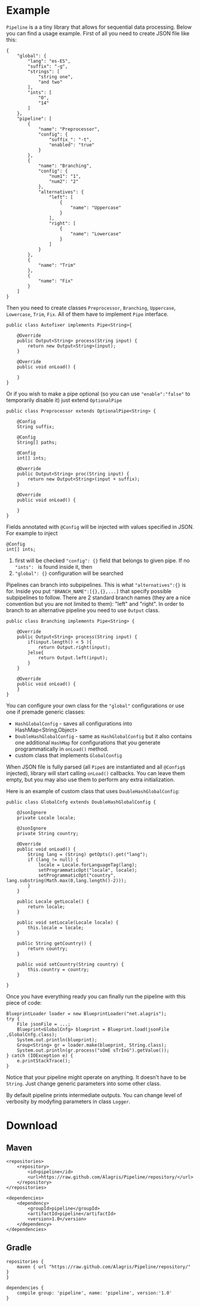 # Example

``Pipeline`` is a a tiny library that allows for sequential data processing. Below you can find a usage example. First of all you need to create JSON file like this:

    {
    	"global": {
    		"lang": "es-ES",
    		"suffix": "-g",
    		"strings": [
    			"string one",
    			"and two"
    		],
    		"ints": [
    			"0",
    			"14"
    		]
    	},
    	"pipeline": [
    		{
    			"name": "Preprocessor",
    			"config": {
    				"suffix_": "-t",
    				"enabled": "true"
    			}
    		},
    		{
    			"name": "Branching",
    			"config": {
    				"num1": "1",
    				"num2": "2"
    			},
    			"alternatives": {
    				"left": [
    					{
    						"name": "Uppercase"
    					}
    				],
    				"right": [
    					{
    						"name": "Lowercase"
    					}
    				]
    			}
    		},
    		{
    			"name": "Trim"
    		},
    		{
    			"name": "Fix"
    		}
    	]
    }
    
Then you need to create classes ``Preprocessor``, ``Branching``, ``Uppercase``, ``Lowercase``, ``Trim``, ``Fix``. All of them have to implement ``Pipe`` interface. 

    public class Autofixer implements Pipe<String>{

    	@Override
    	public Output<String> process(String input) {
    		return new Output<String>(input);
    	}
    
    	@Override
    	public void onLoad() {
    		
    	}
    }	
	
Or if you wish to make a pipe optional (so you can use ``"enable":"false"`` to temporarily disable it) just extend ``OptionalPipe``

    public class Preprocessor extends OptionalPipe<String> {
    
    	@Config
    	String suffix;
    
    	@Config
    	String[] paths;
    
    	@Config
    	int[] ints;
    
    	@Override
    	public Output<String> proc(String input) {
    		return new Output<String>(input + suffix);
    	}
    
    	@Override
        public void onLoad() {

	    }
    }
    
Fields annotated with ``@Config`` will be injected with values specified in JSON. For example to inject

    @Config
    int[] ints;

1. first will be checked ``"config": {}`` field that belongs to given pipe. If no ``"ints": `` is found inside it, then
2. ``"global": {}`` configuration will be searched

Pipelines can branch into subpipelines. This is what ``"alternatives":{}`` is for. Inside you put ``"BRANCH_NAME":[{},{},...]`` that specify possible subpipelines to follow. There are 2 standard branch names (they are a nice convention but you are not limited to them): "left" and "right". In order to branch to an alternative pipeline you need to use ``Output`` class.

    public class Branching implements Pipe<String> {
    
    	@Override
    	public Output<String> process(String input) {
    	    if(input.length() < 5 ){
    		    return Output.right(input);
    		}else{
    		    return Output.left(input);
    		}
    	}
    
    	@Override
    	public void onLoad() {
    	}
    }

You can configure your own class for the ``"global"`` configurations or use one if premade generic classes:
* ``HashGlobalConfig`` - saves all configurations into HashMap<String,Object>
* ``DoubleHashGlobalConfig`` - same as ``HashGlobalConfig`` but it also contains one additional ``HashMap`` for configurations that you generate programmatically in ``onLoad()`` method.
* custom class that implements ``GlobalConfig``
 
When JSON file is fully parsed (all ``Pipe``s are instantiated and all ``@Config``s injected), library will start calling ``onLoad()`` callbacks. You can leave them empty, but you may also use them to perform any extra initialization. 

Here is an example of custom class that uses ``DoubleHashGlobalConfig``:

    
    public class GlobalCnfg extends DoubleHashGlobalConfig {
    
    	@JsonIgnore
    	private Locale locale;
    	
    	@JsonIgnore
    	private String country;
    	
    	@Override
    	public void onLoad() {
    		String lang = (String) getOpts().get("lang");
    		if (lang != null) {
    			locale = Locale.forLanguageTag(lang);
    			setProgrammaticOpt("locale", locale);
    			setProgrammaticOpt("country", lang.substring(Math.max(0,lang.length()-2)));
    		}
    	}
    
    	public Locale getLocale() {
    		return locale;
    	}
    
    	public void setLocale(Locale locale) {
    		this.locale = locale;
    	}
    
    	public String getCountry() {
    		return country;
    	}
    
    	public void setCountry(String country) {
    		this.country = country;
    	}
    
    }


Once you have everything ready you can finally run the pipeline with this piece of code:

    BlueprintLoader loader = new BlueprintLoader("net.alagris");
	try {
	    File jsonFile = ...;
	    Blueprint<GlobalCnfg> blueprint = Blueprint.load(jsonFile ,GlobalCnfg.class);
		System.out.println(blueprint);
		Group<String> gr = loader.make(blueprint, String.class);
		System.out.println(gr.process("sOmE sTrInG").getValue());
	} catch (IOException e) {
		e.printStackTrace();
	}

Notice that your pipeline might operate on anything. It doesn't have to be ``String``. Just change generic parameters into some other class.

By default pipeline prints intermediate outputs. You can change level of verbosity by modyfing parameters in class ``Logger``.

# Download

## Maven

    <repositories>
    	<repository>
    		<id>pipeline</id>
    		<url>https://raw.github.com/Alagris/Pipeline/repository/</url>
    	</repository>
    </repositories>
    
    <dependencies>
    	<dependency>
    		<groupId>pipeline</groupId>
    		<artifactId>pipeline</artifactId>
    		<version>1.0</version>
    	</dependency>
    </dependencies>	
    
## Gradle


    repositories {
        maven { url "https://raw.github.com/Alagris/Pipeline/repository/" }
    }
    
    dependencies {
    	compile group: 'pipeline', name: 'pipeline', version:'1.0'
    }
